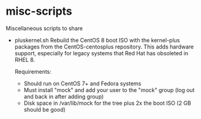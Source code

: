 # misc-scripts
Miscellaneous scripts to share

- pluskernel.sh
  Rebuild the CentOS 8 boot ISO with the kernel-plus packages from the CentOS-centosplus repository. This adds hardware support, especially for legacy systems that Red Hat has obsoleted in RHEL 8.
  
  Requirements:
  - Should run on CentOS 7+ and Fedora systems
  - Must install "mock" and add your user to the "mock" group (log out and back in after adding group)
  - Disk space in /var/lib/mock for the tree plus 2x the boot ISO (2 GB should be good)
  

